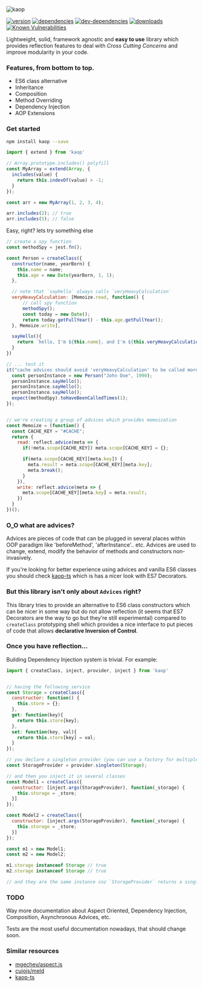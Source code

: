 ![kaop](http://i.imgur.com/6biEpsq.png)

[![version](https://img.shields.io/npm/v/kaop.svg)](https://www.npmjs.com/package/kaop/)
[![dependencies](https://david-dm.org/k1r0s/kaop/status.svg)](https://david-dm.org/k1r0s/kaop/status.svg)
[![dev-dependencies](https://david-dm.org/k1r0s/kaop/dev-status.svg)](https://www.npmjs.com/package/kaop)
[![downloads](https://img.shields.io/npm/dm/kaop.svg)](https://www.npmjs.com/package/kaop)
[![Known Vulnerabilities](https://snyk.io/test/npm/kaop/badge.svg)](https://snyk.io/test/npm/kaop)

Lightweight, solid, framework agnostic and **easy to use** library which provides reflection features to deal with *Cross Cutting Concerns* and improve modularity in your code.

### Features, from bottom to top.

- ES6 class alternative
- Inheritance
- Composition
- Method Overriding
- Dependency Injection
- AOP Extensions

### Get started

```bash
npm install kaop --save
```

```javascript
import { extend } from 'kaop'

// Array.prototype.includes() polyfill
const MyArray = extend(Array, {
  includes(value) {
    return this.indexOf(value) > -1;
  }
});

const arr = new MyArray(1, 2, 3, 4);

arr.includes(2); // true
arr.includes(5); // false
```

Easy, right? lets try something else

```javascript
// create a spy function
const methodSpy = jest.fn();

const Person = createClass({
  constructor(name, yearBorn) {
    this.name = name;
    this.age = new Date(yearBorn, 1, 1);
  },

  // note that `sayHello` always calls `veryHeavyCalculation`
  veryHeavyCalculation: [Memoize.read, function() {
      // call spy function
      methodSpy();
      const today = new Date();
      return today.getFullYear() - this.age.getFullYear();
  }, Memoize.write],

  sayHello(){
    return `hello, I'm ${this.name}, and I'm ${this.veryHeavyCalculation()} years old`;
  }
})

// ... test it
it("cache advices should avoid 'veryHeavyCalculation' to be called more than once", () => {
  const personInstance = new Person("John Doe", 1990);
  personInstance.sayHello();
  personInstance.sayHello();
  personInstance.sayHello();
  expect(methodSpy).toHaveBeenCalledTimes(1);
});

```

```javascript

// we're creating a group of advices which provides memoization
const Memoize = (function() {
  const CACHE_KEY = "#CACHE";
  return {
    read: reflect.advice(meta => {
      if(!meta.scope[CACHE_KEY]) meta.scope[CACHE_KEY] = {};

      if(meta.scope[CACHE_KEY][meta.key]) {
        meta.result = meta.scope[CACHE_KEY][meta.key];
        meta.break();
      }
    }),
    write: reflect.advice(meta => {
      meta.scope[CACHE_KEY][meta.key] = meta.result;
    })
  }
})();

```

### O_O what are advices?

Advices are pieces of code that can be plugged in several places within OOP paradigm like 'beforeMethod', 'afterInstance'.. etc. Advices are used to change, extend, modify the behavior of methods and constructors non-invasively.

If you're looking for better experience using advices and vanilla ES6 classes you should check [kaop-ts](https://github.com/k1r0s/kaop-ts) which is has a nicer look with ES7 Decorators.

### But this library isn't only about `Advices` right?

This library tries to provide an alternative to ES6 class constructors which can be nicer in some way but do not allow reflection (it seems that ES7 Decorators are the way to go but they're still experimental) compared to `createClass` prototyping shell which provides a nice interface to put pieces of code that allows __declarative Inversion of Control__.

### Once you have reflection...

Building Dependency Injection system is trivial. For example:

```javascript
import { createClass, inject, provider, inject } from 'kaop'


// having the following service
const Storage = createClass({
  constructor: function() {
    this.store = {};
  },
  get: function(key){
    return this.store[key];
  },
  set: function(key, val){
    return this.store[key] = val;
  }
});

// you declare a singleton provider (you can use a factory for multiple instances)
const StorageProvider = provider.singleton(Storage);

// and then you inject it in several classes
const Model1 = createClass({
  constructor: [inject.args(StorageProvider), function(_storage) {
    this.storage = _store;
  }]
});

const Model2 = createClass({
  constructor: [inject.args(StorageProvider), function(_storage) {
    this.storage = _store;
  }]
});

const m1 = new Model1;
const m2 = new Model2;

m1.storage instanceof Storage // true
m2.storage instanceof Storage // true

// and they are the same instance coz `StorageProvider` returns a single instance `singleton`
```

### TODO

Way more documentation about Aspect Oriented, Dependency Injection, Composition, Asynchronous Advices, etc.

Tests are the most useful documentation nowadays, that should change soon.

### Similar resources

- [mgechev/aspect.js](https://github.com/mgechev/aspect.js)
- [cujojs/meld](https://github.com/cujojs/meld)
- [kaop-ts](https://github.com/k1r0s/kaop-ts)
